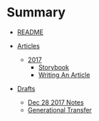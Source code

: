 # Summary
* [README](README.md)

* [Articles]()

  * [2017]()
    * [Storybook](articles/storybook.md)
    * [Writing An Article](articles/writing_an_article.md)
* [Drafts]()
    * [Dec 28 2017 Notes](articles/dec_28_2017_notes.md)
    * [Generational Transfer](articles/generational_transfer.md)

